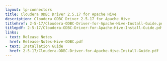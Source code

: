 ```yaml
---
layout: lp-connectors
title: Cloudera ODBC Driver 2.5.17 for Apache Hive
description: Cloudera ODBC Driver 2.5.17 for Apache Hive
titlehref: 2-5-17/Cloudera-ODBC-Driver-for-Apache-Hive-Install-Guide.pdf
titlepdf: 2-5-17/Cloudera-ODBC-Driver-for-Apache-Hive-Install-Guide.pdf
links:
- text: Release Notes
  href: Release-Notes-Hive-ODBC.pdf
- text: Installation Guide
  href: 2-5-17/Cloudera-ODBC-Driver-for-Apache-Hive-Install-Guide.pdf
---
```

